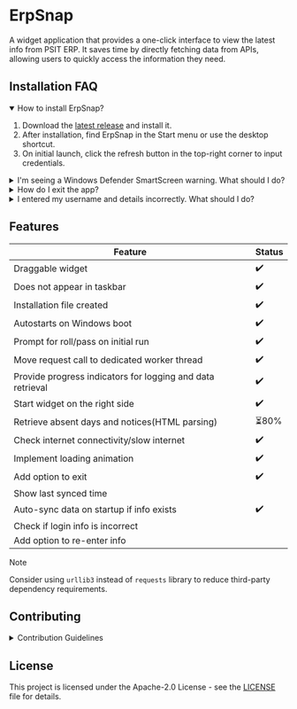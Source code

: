 # ErpSnap

A widget application that provides a one-click interface to view the latest info from PSIT ERP. It saves time by directly fetching data from APIs, allowing users to quickly access the information they need.

## Installation FAQ

<details open>
<summary>How to install ErpSnap?</summary>
  
1. Download the [latest release](https://github.com/ashishjii/ErpSnap/releases/latest) and install it.
3. After installation, find ErpSnap in the Start menu or use the desktop shortcut.
4. On initial launch, click the refresh button in the top-right corner to input credentials.
</details>

<details>
<summary>I'm seeing a Windows Defender SmartScreen warning. What should I do?</summary>
If you encounter a Windows Defender SmartScreen warning, click on "More info" and then click "Run anyway". This warning appears because the program is not digitally signed with an **Extended Validation (EV) code signing certificate**, which costs around $300-$800. Rest assured, ErpSnap is not a virus.
</details>

<details>
<summary>How do I exit the app?</summary>
To exit the application, click on the info button located at the top right corner of the screen, then click "Exit application".
</details>

<details>
<summary>I entered my username and details incorrectly. What should I do?</summary>
If you've entered your username and/or details incorrectly, you can reset them by deleting the credentials file located at `%AppData%/ErpSnap`. To do this, open your file manager and copy-paste the provided location into the address bar. After deleting the file, restart the application, and you will be prompted to enter your credentials again.
</details>

## Features

| Feature | Status |
|-|-|
| Draggable widget | ✔️ |
| Does not appear in taskbar | ✔️ |
| Installation file created | ✔️ |
| Autostarts on Windows boot | ✔️ |
| Prompt for roll/pass on initial run | ✔️ |
| Move request call to dedicated worker thread | ✔️ |
| Provide progress indicators for logging and data retrieval | ✔️ |
| Start widget on the right side | ✔️ |
| Retrieve absent days and notices(HTML parsing) | ⏳80% |
| Check internet connectivity/slow internet | ✔️ |
| Implement loading animation | ✔️ |
| Add option to exit | ✔️ |
| Show last synced time |  |
| Auto-sync data on startup if info exists | ✔️ |
| Check if login info is incorrect |  |
| Add option to re-enter info |  |

>[!NOTE]
>Consider using `urllib3` instead of `requests` library to reduce third-party dependency requirements.

## Contributing

<details>
<summary>Contribution Guidelines</summary>  

1. Clone the repository:
```bash
git clone https://github.com/AshishJii/ErpSnap.git
```
2. Install dependencies:
```bash
pip install -r requirements.txt
```
3. Run the application:
```bash
python main.py
```
4. Convert to exe file:
```bash
pyinstaller --noconfirm --onefile --windowed --icon "assets/logo.ico" --name "ErpSnap" --add-data "assets;assets/"  "main.py"
```

#### How to Contribute

- Fork the repository.
- Make your changes in a feature branch.
- Submit a pull request with your changes.
</details>

## License

This project is licensed under the Apache-2.0 License - see the [LICENSE](LICENSE) file for details.
